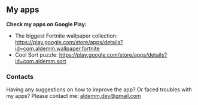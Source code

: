 ## My apps

<b>Check my apps on Google Play:</b>
- The biggest Fortnite wallpaper collection: https://play.google.com/store/apps/details?id=com.aldemm.wallpaper.fortnite
- Cool Sort puzzle: https://play.google.com/store/apps/details?id=com.aldemm.sort

### Contacts
Having any suggestions on how to improve the app? Or faced troubles with my apps? Please contact me: aldemm.dev@gmail.com
